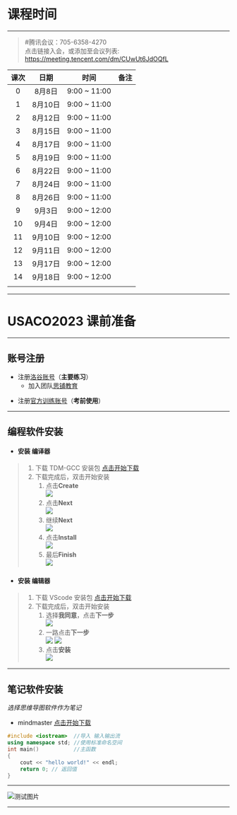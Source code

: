 # 课程时间

---

> #腾讯会议：705-6358-4270 <br>
点击链接入会，或添加至会议列表:<br>
[https://meeting.tencent.com/dm/CUwUt6JdOQfL ](https://meeting.tencent.com/dm/CUwUt6JdOQfL)



| 课次  |  日期   |     时间     | 备注 |
| :---: | :-----: | :----------: | ---- |
|   0   | 8月8日  | 9:00 ~ 11:00 |      |
|   1   | 8月10日 | 9:00 ~ 11:00 |      |
|   2   | 8月12日 | 9:00 ~ 11:00 |      |
|   3   | 8月15日 | 9:00 ~ 11:00 |      |
|   4   | 8月17日 | 9:00 ~ 11:00 |      |
|   5   | 8月19日 | 9:00 ~ 11:00 |      |
|   6   | 8月22日 | 9:00 ~ 11:00 |      |
|   7   | 8月24日 | 9:00 ~ 11:00 |      |
|   8   | 8月26日 | 9:00 ~ 11:00 |      |
|   9   | 9月3日  | 9:00 ~ 12:00 |      |
|  10   | 9月4日  | 9:00 ~ 12:00 |      |
|  11   | 9月10日 | 9:00 ~ 12:00 |      |
|  12   | 9月11日 | 9:00 ~ 12:00 |      |
|  13   | 9月17日 | 9:00 ~ 12:00 |      |
|  14   | 9月18日 | 9:00 ~ 12:00 |      |
|       |         |              |      |

------

# USACO2023 课前准备
---
## 账号注册
- 注册[洛谷账号](https://www.luogu.com.cn/)（**主要练习**）
   - 加入团队[思铺教育](https://www.luogu.com.cn/team/36943)
<!-- - 注册[openjudge](http://noi.openjudge.cn/) （**前期使用**） -->
- 注册[官方训练账号](https://train.usaco.org/)（**考前使用**）
---
## 编程软件安装
- #### 安装 **编译器**
> 1. 下载 TDM-GCC 安装包 [点击开始下载](https://lestore.lenovo.com/detail/L101412)
> 2. 下载完成后，双击开始安装
>     1. 点击**Create** <br>![](https://s1.328888.xyz/2022/07/24/mYFlk.png)
>     2. 点击**Next** <br>![](https://s1.328888.xyz/2022/07/24/mYmS7.png)
>     3. 继续**Next** <br>![](https://s1.328888.xyz/2022/07/24/mYlom.png)
>     4. 点击**Install** <br>![](https://s1.328888.xyz/2022/07/24/mYOkE.png)
>     5. 最后**Finish** <br>![](https://s1.328888.xyz/2022/07/24/mYjJJ.png)

- #### 安装 **编辑器**
> 1. 下载 VScode 安装包 [点击开始下载](https://lestore.lenovo.com/detail/22856)
> 2. 下载完成后，双击开始安装
>     1. 选择**我同意**，点击**下一步**  <br>![](https://s1.328888.xyz/2022/07/24/mYuWw.png)
>     2. 一路点击**下一步**  <br>![](https://s1.328888.xyz/2022/07/24/mY43i.png)  ![](https://s1.328888.xyz/2022/07/24/mY6Pg.png)
>     3. 点击**安装**  <br>![](https://s1.328888.xyz/2022/07/24/mYTYh.png)
---
## 笔记软件安装
   *选择思维导图软件作为笔记*
- mindmaster [点击开始下载](https://www.edrawsoft.cn/mindmaster/)


```cpp
#include <iostream>  //导入 输入输出流
using namespace std; //使用标准命名空间
int main()           //主函数
{
    cout << "hello world!" << endl;
    return 0; // 返回值
}
```



---
![测试图片](https://img-prod-cms-rt-microsoft-com.akamaized.net/cms/api/am/imageFileData/RE4wEad?ver=fd8b)

---
